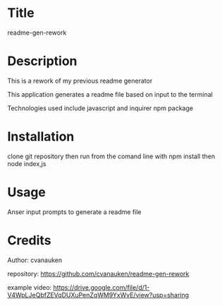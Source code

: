 # Title

readme-gen-rework

# Description

This is a rework of my previous readme generator

This application generates a readme file based on input to the terminal

Technologies used include javascript and inquirer npm package

# Installation

clone git repository then run from the comand line with npm install then node index,js

# Usage

Anser input prompts to generate a readme file

# Credits

Author: cvanauken

repository: https://github.com/cvanauken/readme-gen-rework

example video: https://drive.google.com/file/d/1-V4WpLJeQbfZEVqDUXuPenZqWM9YxWvE/view?usp=sharing
